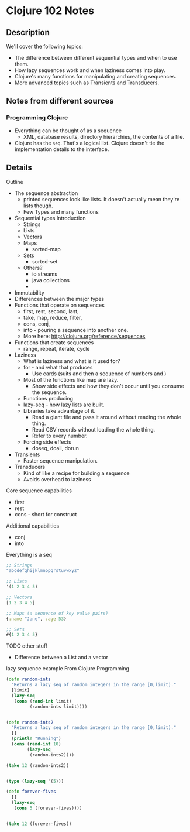 # Clojure 102 Notes

## Description

We'll cover the following topics:

* The difference between different sequential types and when to use them.
* How lazy sequences work and when laziness comes into play.
* Clojure's many functions for manipulating and creating sequences.
* More advanced topics such as Transients and Transducers.


## Notes from different sources

### Programming Clojure

* Everything can be thought of as a sequence
  * XML, database results, directory hierarchies, the contents of a file.
* Clojure has the `seq`. That's a logical list. Clojure doesn't tie the implementation details to the interface.




## Details

Outline

* The sequence abstraction
  * printed sequences look like lists. It doesn't actually mean they're lists though.
  * Few Types and many functions
* Sequential types Introduction
  * Strings
  * Lists
  * Vectors
  * Maps
    * sorted-map
  * Sets
    * sorted-set
  * Others?
    * io streams
    * java collections
    *
* Immutability
* Differences between the major types
* Functions that operate on sequences
  * first, rest, second, last,
  * take, map, reduce, filter,
  * cons, conj,
  * into - pouring a sequence into another one.
  * More here: http://clojure.org/reference/sequences
* Functions that create sequences
  * range, repeat, iterate, cycle
* Laziness
  * What is laziness and what is it used for?
  * for - and what that produces
    * Use cards (suits and then a sequence of numbers and )
  * Most of the functions like map are lazy.
    * Show side effects and how they don't occur until you consume the sequence.
  * Functions producing
  * lazy-seq - how lazy lists are built.
  * Libraries take advantage of it.
    * Read a giant file and pass it around without reading the whole thing.
    * Read CSV records without loading the whole thing.
    * Refer to every number.
  * Forcing side effects
    * doseq, doall, dorun
* Transients
  * Faster sequence manipulation.
* Transducers
  * Kind of like a recipe for building a sequence
  * Avoids overhead to laziness


Core sequence capabilities

* first
* rest
* cons - short for construct

Additional capabilities

* conj
* into



Everything is a seq

```Clojure
;; Strings
"abcdefghijklmnopqrstuvwxyz"

;; Lists
'(1 2 3 4 5)

;; Vectors
[1 2 3 4 5]

;; Maps (a sequence of key value pairs)
{:name "Jane", :age 53}

;; Sets
#{1 2 3 4 5}

```



TODO other stuff

* Difference between a List and a vector


lazy sequence example From Clojure Programming

```Clojure
(defn random-ints
  "Returns a lazy seq of random integers in the range [0,limit)."
  [limit]
  (lazy-seq
   (cons (rand-int limit)
         (random-ints limit))))


(defn random-ints2
  "Returns a lazy seq of random integers in the range [0,limit)."
  []
  (println "Running")
  (cons (rand-int 10)
        (lazy-seq
         (random-ints2))))

(take 12 (random-ints2))


(type (lazy-seq '(5)))

(defn forever-fives
  []
  (lazy-seq
   (cons 5 (forever-fives))))


(take 12 (forever-fives))

```
